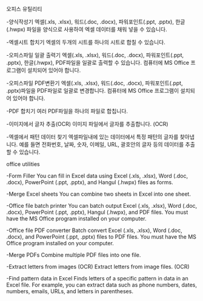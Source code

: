 오피스 유틸리티 

-양식작성기 
엑셀(.xls, .xlsx), 워드(.doc, .docx), 파워포인트(.ppt, .pptx), 한글(.hwpx) 파일을 양식으로 사용하여 엑셀 데이터를 채워 넣을 수 있습니다. 

-엑셀시트 합치기
엑셀의 두개의 시트를 하나의 시트로 합칠 수 있습니다. 

-오피스파일 일괄 출력기
엑셀(.xls, .xlsx), 워드(.doc, .docx), 파워포인트(.ppt, .pptx), 한글(.hwpx), PDF파일을 일괄로 출력할 수 있습니다. 
컴퓨터에 MS Office 프로그램이 설치되어 있어야 합니다. 

-오피스파일 PDF변환기
엑셀(.xls, .xlsx), 워드(.doc, .docx), 파워포인트(.ppt, .pptx)파일을 PDF파일로 일괄로 변경합니다. 
컴퓨터에 MS Office 프로그램이 설치되어 있어야 합니다. 

-PDF 합치기
여러 PDF파일을 하나의 파일로 합칩니다. 

-이미지에서 글자 추출(OCR)
이미지 파일에서 글자를 추출합니다. (OCR) 

-엑셀에서 패턴 데이터 찾기
엑셀파일내에 있는 데이터에서 특정 패턴의 글자를 찾아냅니다. 
예를 들면 전화번호, 날짜, 숫자, 이메일, URL, 괄호안의 글자 등의 데이터를 추출할 수 있습니다.




office utilities

-Form Filler
You can fill in Excel data using Excel (.xls, .xlsx), Word (.doc, .docx), PowerPoint (.ppt, .pptx), and Hangul (.hwpx) files as forms.

-Merge Excel sheets
You can combine two sheets in Excel into one sheet.

-Office file batch printer
You can batch output Excel (.xls, .xlsx), Word (.doc, .docx), PowerPoint (.ppt, .pptx), Hangul (.hwpx), and PDF files.
You must have the MS Office program installed on your computer.

-Office file PDF converter
Batch convert Excel (.xls, .xlsx), Word (.doc, .docx), and PowerPoint (.ppt, .pptx) files to PDF files.
You must have the MS Office program installed on your computer.

-Merge PDFs
Combine multiple PDF files into one file.

-Extract letters from images (OCR)
Extract letters from image files. (OCR)

-Find pattern data in Excel
Finds letters of a specific pattern in data in an Excel file.
For example, you can extract data such as phone numbers, dates, numbers, emails, URLs, and letters in parentheses.